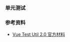 ### 单元测试

### 参考资料
* [Vue Test Util 2.0 官方材料](https://vue-test-utils.vuejs.org/v2/api/#global-components)
